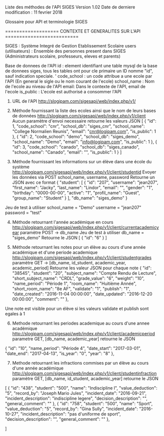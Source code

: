 Liste des méthodes de l'API SIGES 
Version 1.02
Date de derniere modification : 11 fevrier 2018

Glossaire pour API et terminologie SIGES 

=================== CONTEXTE ET GENERALITES SUR L'API ==========================

SIGES : Système Integré de Gestion Etablissement Scolaire 
users (utilisateurs) : Ensemble des personnes present dans SIGES (Administrateurs scolaire, professeurs, eleves et parents) 

Base de donnees de l'API
id : element identifiant une table mysql de la base de donnees siges, tous les tables ont pour cle primaire un ID nomme "id", sauf indication speciale. ' 
code_school : un code attribue a une ecole par l'API (En general le sigle ou le nom courant de l'ecole) 
school_name : Nom de l'ecole au niveau de l'API
email: Dans le contexte de l'API, email de l'ecole 
is_public : L'ecole est authorisé a consommer l'API



1) URL de l'API 
http://slogipam.com/sigesapi/web/index.php/v1/

2) Méthode fournissant la liste des ecoles ainsi que le nom de leurs bases de données 
http://slogipam.com/sigesapi/web/index.php/v1/client
Aucun paramètre d'envoi necessaire 
retourne les valeurs JSON 
[
  {
    "id": 1,
    "code_school": "cnr",
    "school_db": "siges_cnr",
    "school_name": "College Normalien Reunis",
    "email": "cnr@logipam.com",
    "is_public": 1
  },
  {
    "id": 2,
    "code_school": "demo",
    "school_db": "siges_demo",
    "school_name": "Demo",
    "email": "info@logipam.com",
    "is_public": 1
  },
  {
    "id": 3,
    "code_school": "canado",
    "school_db": "siges_canado",
    "school_name": "Canado",
    "email": "",
    "is_public": 1
  }
]

3) Méthode fournissant les informations sur un élève dans une école du système 
http://slogipam.com/sigesapi/web/index.php/v1/client/studentid
Evoyer les données  via POST 
school_name, username, password 
Retourne un JSON avec ce format 
{
  "student": [
    {
      "id": "207",
      "username": "jean207",
      "first_name": "Jacky",
      "last_name": "Lindor",
      "email": "",
      "gender": "1",
      "birthday": "0000-00-00",
      "active": "1",
      "profil_name": "Guest",
      "group_name": "Student"
    }
  ],
  "db_name": "siges_demo"
}

Jeu de test à utiliser 
school_name = "Demo"
username = "jean207"
password = "test"

4) Méthode retournant l'année académique en cours 
http://slogipam.com/sigesapi/web/index.php/v1/client/currentacademicyear
paramètre POST -> db_name
Jeu de test à utiliser db_name = "siges_demo"
Retourne le JSON 
[
  {
    "id": "6"
  }
]

5) Méthode retournant les notes pour un élève au cours d'une année académique et d'une periode academique
http://slogipam.com/sigesapi/web/index.php/v1/client/studentgrades
paramètre GET -> [db_name, id_student, academic_year, academic_period]
Retourne les valeur JSON pour chaque note 
{
    "id": "38545",
    "student": "20",
    "subject_name": "Compte Rendu de Lecture",
    "short_subject_name": "CRDL",
    "grade_value": "6",
    "weight": "10",
    "name_period": "Période 1",
    "room_name": "Huitième Année",
    "short_room_name": "8e AF",
    "validate": "1",
    "publish": "1",
    "date_created": "2016-11-04 00:00:00",
    "date_updated": "2016-12-20 00:00:00",
    "comment": ""
  },
  
  Une note est visible pour un élève si les valeurs validate et publish sont egales à 1
  
6) Methode retournant les periodes academique au cours d'une annee académique
http://slogipam.com/sigesapi/web/index.php/v1/client/academicperiod
  parametre GET, [db_name, academic_year]
  retourne le JSON 
  
  {
    "id": "10",
    "name_period": "Période 4",
    "date_start": "2017-03-01",
    "date_end": "2017-04-13",
    "is_year": "0",
    "year": "8"
  },

7) Methode retournant les infractions commises par un élève au cours d'une année académique 
http://slogipam.com/sigesapi/web/index.php/v1/client/studentinfraction
paramètre GET, [db_name, id_student, academic_year]
retourne le JSON 

[
    {
        "id": "438",
        "student": "500",
        "name": "Indiscipline I",
        "value_deduction": "5",
        "record_by": "Joseph Mario Jules",
        "incident_date": "2016-09-21",
        "incident_description": "indiscipline legere",
        "decision_description": "",
        "general_comment": ""
    },
    {
        "id": "758",
        "student": "500",
        "name": "Sport",
        "value_deduction": "5",
        "record_by": "Gina Sully",
        "incident_date": "2016-10-27",
        "incident_description": "pas d'uniforme de sport",
        "decision_description": "",
        "general_comment": ""
    },
    
]

  